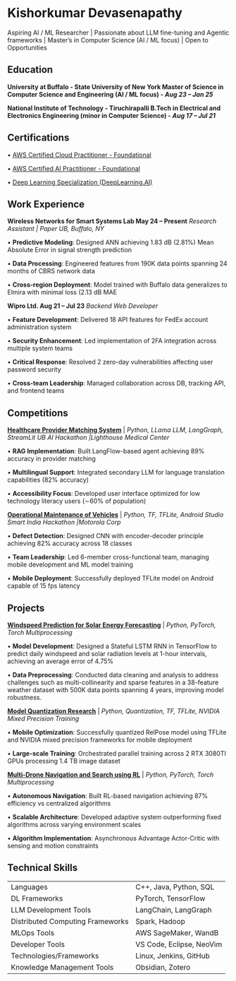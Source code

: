 # Kishorkumar Devasenapathy
Aspiring AI / ML Researcher | Passionate about LLM fine-tuning and Agentic frameworks | Master’s in Computer Science (AI / ML focus) | Open to Opportunities

## Education
**University at Buffalo - State University of New York Master of Science in Computer Science and Engineering (AI / ML focus) - *Aug 23 – Jan 25***

**National Institute of Technology - Tiruchirapalli B.Tech in Electrical and Electronics Engineering (minor in Computer Science) - *Aug 17 – Jul 21***
## Certifications
• [AWS Certified Cloud Practitioner - Foundational](https://www.credly.com/badges/80f4adaf-13e0-419a-aacf-70741d6c969d/public_url)

• [AWS Certified AI Practitioner - Foundational](https://www.credly.com/badges/75b6ea48-9e64-4715-bc75-d30493772732/public_url)

• [Deep Learning Specialization (DeepLearning.AI)](https://www.coursera.org/account/accomplishments/specialization/certificate/M7QXF3SA5DDR)
## Work Experience
**Wireless Networks for Smart Systems Lab May 24 – Present**
*Research Assistant | Paper UB, Buffalo, NY*

• **Predictive Modeling**: Designed ANN achieving 1.83 dB (2.81%) Mean Absolute Error in signal strength prediction

• **Data Processing**: Engineered features from 190K data points spanning 24 months of CBRS network data

• **Cross-region Deployment**: Model trained with Buffalo data generalizes to Elmira with minimal loss (2.13 dB MAE

**Wipro Ltd. Aug 21 – Jul 23**
*Backend Web Developer*

• **Feature Development**: Delivered 18 API features for FedEx account administration system

• **Security Enhancement**: Led implementation of 2FA integration across multiple system teams

• **Critical Response**: Resolved 2 zero-day vulnerabilities affecting user password security

• **Cross-team Leadership**: Managed collaboration across DB, tracking API, and frontend teams

## Competitions
[**Healthcare Provider Matching System**]() | *Python, LLama LLM, LangGraph, StreamLit*
*UB AI Hackathon |Lighthouse Medical Center*

• **RAG Implementation**: Built LangFlow-based agent achieving 89% accuracy in provider matching

• **Multilingual Support**: Integrated secondary LLM for language translation capabilities (82% accuracy)

• **Accessibility Focus**: Developed user interface optimized for low technology literacy users (∼60% of population)

[**Operational Maintenance of Vehicles**]() | *Python, TF, TFLite, Android Studio*
*Smart India Hackathon |Motorola Corp*

• **Defect Detection**: Designed CNN with encoder-decoder principle achieving 82% accuracy across 18 classes

• **Team Leadership**: Led 6-member cross-functional team, managing mobile development and ML model training

• **Mobile Deployment**: Successfully deployed TFLite model on Android capable of 15 fps latency

## Projects
[**Windspeed Prediction for Solar Energy Forecasting**]() | *Python, PyTorch, Torch Multiprocessing*

• **Model Development**: Designed a Stateful LSTM RNN in TensorFlow to predict daily windspeed and solar radiation levels at 1-hour intervals, achieving an average error of 4.75%

• **Data Preprocessing**: Conducted data cleaning and analysis to address challenges such as multi-collinearity and sparse features in a 38-feature weather dataset with 500K data points spanning 4 years, improving model robustness.

[**Model Quantization Research**]() | *Python, Quantization, TF, TFLite, NVIDIA Mixed Precision Training*

• **Mobile Optimization**: Successfully quantized RelPose model using TFLite and NVIDIA mixed precision frameworks for mobile deployment

• **Large-scale Training**: Orchestrated parallel training across 2 RTX 3080TI GPUs processing 1.4 TB image dataset

[**Multi-Drone Navigation and Search using RL**]() | *Python, PyTorch, Torch Multiprocessing*

• **Autonomous Navigation**: Built RL-based navigation achieving 87% efficiency vs centralized algorithms

• **Scalable Architecture**: Developed adaptive system outperforming fixed algorithms across varying environment scales

• **Algorithm Implementation**: Asynchronous Advantage Actor-Critic with sensing and motion constraints
## Technical Skills

|                                  |                          |
| -------------------------------- | ------------------------ |
| Languages                        | C++, Java, Python, SQL   |
| DL Frameworks                    | PyTorch, TensorFlow      |
| LLM Development Tools            | LangChain, LangGraph     |
| Distributed Computing Frameworks | Spark, Hadoop            |
| MLOps Tools                      | AWS SageMaker, WandB<br> |
| Developer Tools                  | VS Code, Eclipse, NeoVim |
| Technologies/Frameworks          | Linux, Jenkins, GitHub   |
| Knowledge Management Tools       | Obsidian, Zotero         |
